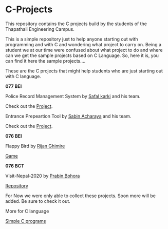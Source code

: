 # C-Projects
This repository contains the C projects build by the students of the Thapathali Engineering Campus.

This is a simple repository just to help anyone starting out with programming and with C and wondering what project to carry on. Being a student we at our time were confused about what project to do and where can we get the sample projects based on C Language. So, here it is, you can find it here the sample projects....

These are the C projects that might help students who are just starting out with C language.


**077 BEI**


Police Record Management System by [Safal karki](https://github.com/SafalKarkey) and his team.

Check out the [Project](https://github.com/SafalKarkey/first-sem-C-project).

 Entrance Prepeartion Tool by [Sabin Acharaya](https://github.com/acharyaSabin11) and his team.

Check out the [Project](https://github.com/acharyaSabin11/C-project.git).


**076 BEI**

Flappy Bird by [Rijan Ghimire](https://github.com/rijan7ghimire)

   [Game](https://github.com/rijan7ghimire/fbird.git)

**076 BCT**

Visit-Nepal-2020 by [Prabin Bohora](https://github.com/prabinbohara10)

[Repository](https://github.com/prabinbohara10/Visit-Nepal-2020.git)

For Now we were only able to collect these projects. Soon more will be added. Be sure to check it out.


More for C language 

[Simple C programs](https://github.com/Strange18/Simple_C_Programs_IOE.git)
